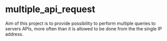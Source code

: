 # multiple_api_request
Aim of this project is to provide possibility to perform multiple queries to servers APIs, more often than it is allowed to be done from the the single IP address.

